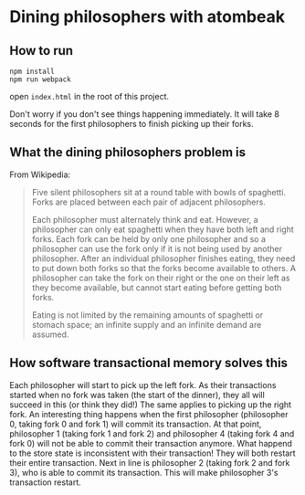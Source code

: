 # Dining philosophers with atombeak

## How to run
```
npm install
npm run webpack
```

open `index.html` in the root of this project.

Don't worry if you don't see things happening immediately. It will take 8 seconds for the first philosophers to finish picking up their forks.

## What the dining philosophers problem is

From Wikipedia:

> Five silent philosophers sit at a round table with bowls of spaghetti. Forks are placed between each pair of adjacent philosophers.
> 
> Each philosopher must alternately think and eat. However, a philosopher can only eat spaghetti when they have both left and right forks. Each fork can be held by only one philosopher and so a philosopher can use the fork only if it is not being used by another philosopher. After an individual philosopher finishes eating, they need to put down both forks so that the forks become available to others. A philosopher can take the fork on their right or the one on their left as they become available, but cannot start eating before getting both forks.
> 
> Eating is not limited by the remaining amounts of spaghetti or stomach space; an infinite supply and an infinite demand are assumed.

## How software transactional memory solves this

Each philosopher will start to pick up the left fork. As their transactions started when no fork was taken (the start of the dinner), they all will succeed in this (or think they did!) The same applies to picking up the right fork. An interesting thing happens when the first philosopher (philosopher 0, taking fork 0 and fork 1) will commit its transaction. At that point, philosopher 1 (taking fork 1 and fork 2) and philosopher 4 (taking fork 4 and fork 0) will not be able to commit their transaction anymore. What happend to the store state is inconsistent with their transaction! They will both restart their entire transaction. Next in line is philosopher 2 (taking fork 2 and fork 3), who is able to commit its transaction. This will make philosopher 3's transaction restart.